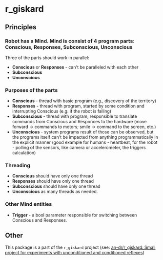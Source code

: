 # r_giskard

## Principles

### Robot has a Mind. Mind is consist of 4 program parts: Conscious, Responses, Subconscious, Unconscious

Three of the parts should work in parallel:

- **Conscious** or **Responses** - can't be paralleled with each other
- **Subconscious**
- **Unconscious**

### Purposes of the parts

- **Conscious** - thread with basic program (e.g., discovery of the territory)
- **Responses** - thread with program, started by some condition and interrupting Conscious (e.g. if the robot is falling)
- **Subconscious** - thread with program, responsible to translate commands from Conscious and Responces to the hardware (move forward -> commands to motors; smile -> command to the screen, etc.)
- **Unconscious** - system programs result of those can be observed, but the programs itself can't be impacted from anything programmatically in the explicit manner (good example for humans - heartbeat, for the robot - polling of the sensors, like camera or accelerometer, the triggers calculation)

### Threading

- **Conscious** should have only one thread
- **Responses** should have only one thread
- **Subconscious** should have only one thread
- **Unconscious** as many threads as needed.

### Other Mind entities

- **Trigger** - a bool parameter responsible for switching between Conscious and Responses.

## Other

This package is a part of the `r_giskard` project (see: [an-dr/r_giskard: Small project for experiments with unconditioned and conditioned reflexes](https://github.com/an-dr/r_giskard))